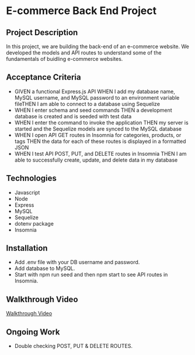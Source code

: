 # E-commerce Back End Project 

## Project Description 
In this project, we are building the back-end of an e-commerce website. We developed the models and API routes to understand some of the fundamentals of buidling e-commerce websites.

## Acceptance Criteria 

- GIVEN a functional Express.js API WHEN I add my database name, MySQL username, and MySQL password to an environment variable fileTHEN I am able to connect to a database using Sequelize 
- WHEN I enter schema and seed commands THEN a development database is created and is seeded with test data
- WHEN I enter the command to invoke the application THEN my server is started and the Sequelize models are synced to the MySQL database
- WHEN I open API GET routes in Insomnia for categories, products, or tags THEN the data for each of these routes is displayed in a formatted JSON
- WHEN I test API POST, PUT, and DELETE routes in Insomnia THEN I am able to successfully create, update, and delete data in my database

## Technologies 

- Javascript
- Node
- Express
- MySQL
- Sequelize
- dotenv package 
- Insomnia 

## Installation 

- Add .env file with your DB username and password.
- Add database to MySQL.
- Start with npm run seed and then npm start to see API routes in Insomnia.

## Walkthrough Video

[Walkthrough Video](https://www.loom.com/share/5495d29a197444a08f504b22aaf315f1)

## Ongoing Work

- Double checking POST, PUT & DELETE ROUTES.
